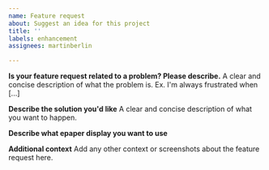 ```yaml
---
name: Feature request
about: Suggest an idea for this project
title: ''
labels: enhancement
assignees: martinberlin

---
```


**Is your feature request related to a problem? Please describe.**
A clear and concise description of what the problem is. Ex. I'm always frustrated when [...]

**Describe the solution you'd like**
A clear and concise description of what you want to happen.

**Describe what epaper display you want to use**

**Additional context**
Add any other context or screenshots about the feature request here.

